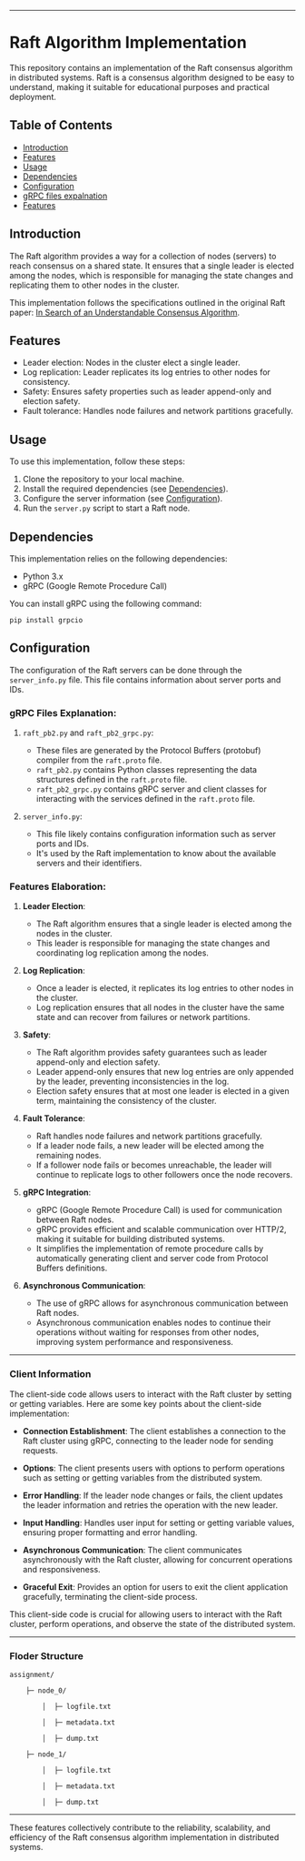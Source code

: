 
---

# Raft Algorithm Implementation

This repository contains an implementation of the Raft consensus algorithm in distributed systems. Raft is a consensus algorithm designed to be easy to understand, making it suitable for educational purposes and practical deployment.

## Table of Contents

- [Introduction](#introduction)
- [Features](#features)
- [Usage](#usage)
- [Dependencies](#dependencies)
- [Configuration](#configuration)
- [gRPC files expalnation](#contributing)
- [Features](#license)

## Introduction

The Raft algorithm provides a way for a collection of nodes (servers) to reach consensus on a shared state. It ensures that a single leader is elected among the nodes, which is responsible for managing the state changes and replicating them to other nodes in the cluster.

This implementation follows the specifications outlined in the original Raft paper: [In Search of an Understandable Consensus Algorithm](https://raft.github.io/raft.pdf).

## Features

- Leader election: Nodes in the cluster elect a single leader.
- Log replication: Leader replicates its log entries to other nodes for consistency.
- Safety: Ensures safety properties such as leader append-only and election safety.
- Fault tolerance: Handles node failures and network partitions gracefully.

## Usage

To use this implementation, follow these steps:

1. Clone the repository to your local machine.
2. Install the required dependencies (see [Dependencies](#dependencies)).
3. Configure the server information (see [Configuration](#configuration)).
4. Run the `server.py` script to start a Raft node.

## Dependencies

This implementation relies on the following dependencies:

- Python 3.x
- gRPC (Google Remote Procedure Call)

You can install gRPC using the following command:

```
pip install grpcio
```

## Configuration

The configuration of the Raft servers can be done through the `server_info.py` file. This file contains information about server ports and IDs.


### gRPC Files Explanation:

1. `raft_pb2.py` and `raft_pb2_grpc.py`:
   - These files are generated by the Protocol Buffers (protobuf) compiler from the `raft.proto` file.
   - `raft_pb2.py` contains Python classes representing the data structures defined in the `raft.proto` file.
   - `raft_pb2_grpc.py` contains gRPC server and client classes for interacting with the services defined in the `raft.proto` file.

2. `server_info.py`:
   - This file likely contains configuration information such as server ports and IDs.
   - It's used by the Raft implementation to know about the available servers and their identifiers.

### Features Elaboration:

1. **Leader Election**:
   - The Raft algorithm ensures that a single leader is elected among the nodes in the cluster.
   - This leader is responsible for managing the state changes and coordinating log replication among the nodes.

2. **Log Replication**:
   - Once a leader is elected, it replicates its log entries to other nodes in the cluster.
   - Log replication ensures that all nodes in the cluster have the same state and can recover from failures or network partitions.

3. **Safety**:
   - The Raft algorithm provides safety guarantees such as leader append-only and election safety.
   - Leader append-only ensures that new log entries are only appended by the leader, preventing inconsistencies in the log.
   - Election safety ensures that at most one leader is elected in a given term, maintaining the consistency of the cluster.

4. **Fault Tolerance**:
   - Raft handles node failures and network partitions gracefully.
   - If a leader node fails, a new leader will be elected among the remaining nodes.
   - If a follower node fails or becomes unreachable, the leader will continue to replicate logs to other followers once the node recovers.

5. **gRPC Integration**:
   - gRPC (Google Remote Procedure Call) is used for communication between Raft nodes.
   - gRPC provides efficient and scalable communication over HTTP/2, making it suitable for building distributed systems.
   - It simplifies the implementation of remote procedure calls by automatically generating client and server code from Protocol Buffers definitions.

6. **Asynchronous Communication**:
   - The use of gRPC allows for asynchronous communication between Raft nodes.
   - Asynchronous communication enables nodes to continue their operations without waiting for responses from other nodes, improving system performance and responsiveness.

---

### Client Information

The client-side code allows users to interact with the Raft cluster by setting or getting variables. Here are some key points about the client-side implementation:

- **Connection Establishment**: The client establishes a connection to the Raft cluster using gRPC, connecting to the leader node for sending requests.

- **Options**: The client presents users with options to perform operations such as setting or getting variables from the distributed system.

- **Error Handling**: If the leader node changes or fails, the client updates the leader information and retries the operation with the new leader.

- **Input Handling**: Handles user input for setting or getting variable values, ensuring proper formatting and error handling.

- **Asynchronous Communication**: The client communicates asynchronously with the Raft cluster, allowing for concurrent operations and responsiveness.

- **Graceful Exit**: Provides an option for users to exit the client application gracefully, terminating the client-side process.

This client-side code is crucial for allowing users to interact with the Raft cluster, perform operations, and observe the state of the distributed system.

---
### Floder Structure
```
assignment/

    ├─ node_0/

        │  ├─ logfile.txt

        │  ├─ metadata.txt

        │  ├─ dump.txt

    ├─ node_1/

        │  ├─ logfile.txt

        │  ├─ metadata.txt

        │  ├─ dump.txt

```

---

These features collectively contribute to the reliability, scalability, and efficiency of the Raft consensus algorithm implementation in distributed systems.